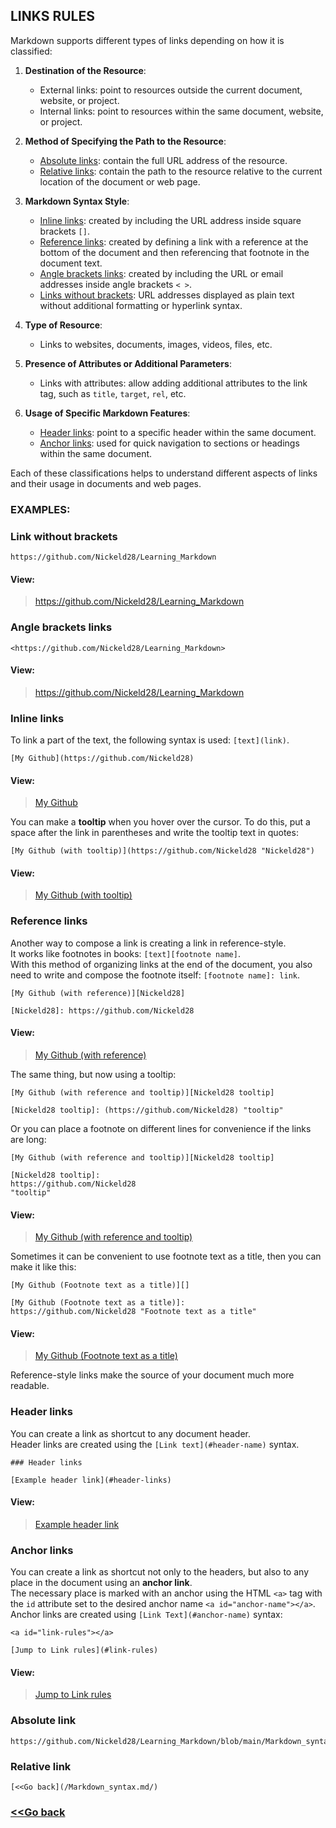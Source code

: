## LINKS RULES <a id="link-rules"></a>

Markdown supports different types of links depending on how it is classified:

1. **Destination of the Resource**:
   - External links: point to resources outside the current document, website, or project.
   - Internal links: point to resources within the same document, website, or project.

2. **Method of Specifying the Path to the Resource**:
   - [Absolute links](#absolute-links): contain the full URL address of the resource.
   - [Relative links](#relative-links): contain the path to the resource relative to the current location of the document or web page.

3. **Markdown Syntax Style**:
   - [Inline links](#inline-links): created by including the URL address inside square brackets `[]`.
   - [Reference links](#reference-links): created by defining a link with a reference at the bottom of the document and then referencing that footnote in the document text.
   - [Angle brackets links](#angle-brackets-links): created by including the URL or email addresses inside angle brackets `< >`.
   - [Links without brackets](#link-without-brackets): URL addresses displayed as plain text without additional formatting or hyperlink syntax.

4. **Type of Resource**:
   - Links to websites, documents, images, videos, files, etc.

5. **Presence of Attributes or Additional Parameters**:
   - Links with attributes: allow adding additional attributes to the link tag, such as `title`, `target`, `rel`, etc.

6. **Usage of Specific Markdown Features**:
   - [Header links](#header-links): point to a specific header within the same document.
   - [Anchor links](#anchor-links): used for quick navigation to sections or headings within the same document.


Each of these classifications helps to understand different aspects of links and their usage in documents and web pages.

### EXAMPLES:

### Link without brackets <a id="link-without-brackets"></a>

    https://github.com/Nickeld28/Learning_Markdown

#### View:

>https://github.com/Nickeld28/Learning_Markdown

### Angle brackets links <a id="angle-brackets-links"></a>

    <https://github.com/Nickeld28/Learning_Markdown>

#### View:

><https://github.com/Nickeld28/Learning_Markdown>


### Inline links <a id="inline-links"></a>

To link a part of the text, the following syntax is used: `[text](link)`.

    [My Github](https://github.com/Nickeld28)

 #### View:

>[My Github](https://github.com/Nickeld28)

You can make a **tooltip** when you hover over the cursor. To do this, put a space after the link in parentheses and write the tooltip text in quotes:

    [My Github (with tooltip)](https://github.com/Nickeld28 "Nickeld28")

 #### View:

>[My Github (with tooltip)](https://github.com/Nickeld28 "Nickeld28")

### Reference links <a id="reference-links"></a>

Another way to compose a link is creating a link in  reference-style. \
It works like footnotes in books: `[text][footnote name]`. \
With this method of organizing links at the end of the document, you also need to write and compose the footnote itself: `[footnote name]: link`.

    [My Github (with reference)][Nickeld28]

    [Nickeld28]: https://github.com/Nickeld28

 #### View:

>[My Github (with reference)][Nickeld28]
>
>[Nickeld28]: https://github.com/Nickeld28

The same thing, but now using a tooltip:

    [My Github (with reference and tooltip)][Nickeld28 tooltip]

    [Nickeld28 tooltip]: (https://github.com/Nickeld28) "tooltip"

Or you can place a footnote on different lines for convenience if the links are long:

    [My Github (with reference and tooltip)][Nickeld28 tooltip]

    [Nickeld28 tooltip]:
    https://github.com/Nickeld28
    "tooltip"

 #### View:

>[My Github (with reference and tooltip)][Nickeld28 tooltip]
>
>[Nickeld28 tooltip]: https://github.com/Nickeld28 "tooltip"


Sometimes it can be convenient to use footnote text as a title, then you can make it like this:

    [My Github (Footnote text as a title)][]

    [My Github (Footnote text as a title)]:
    https://github.com/Nickeld28 "Footnote text as a title"

 #### View:

>[My Github (Footnote text as a title)][]
>
>[My Github (Footnote text as a title)]:
https://github.com/Nickeld28 "Footnote text as a title"

Reference-style links make the source of your document much more readable.

### Header links

You can create a link as shortcut to any document header. \
Header links are created using the `[Link text](#header-name)` syntax.

    ### Header links

    [Example header link](#header-links)

 #### View:

>[Example header link](#header-links)

### Anchor links <a id="anchor-links"></a>

You can create a link as shortcut not only to the headers, but also to any place in the document using an **anchor link**. \
The necessary place is marked with an anchor using the HTML `<a>` tag with the `id` attribute set to the desired anchor name `<a id="anchor-name"></a>`. \
Anchor links are created using `[Link Text](#anchor-name)` syntax:

    <a id="link-rules"></a>

    [Jump to Link rules](#link-rules)

 #### View:

>[Jump to Link rules](#link-rules)

### Absolute link <a id="absolute-links"></a>

    https://github.com/Nickeld28/Learning_Markdown/blob/main/Markdown_syntax.md

### Relative link <a id="relative-links"></a>

    [<<Go back](/Markdown_syntax.md/)

### [<<Go back](/Markdown_syntax.md/)
